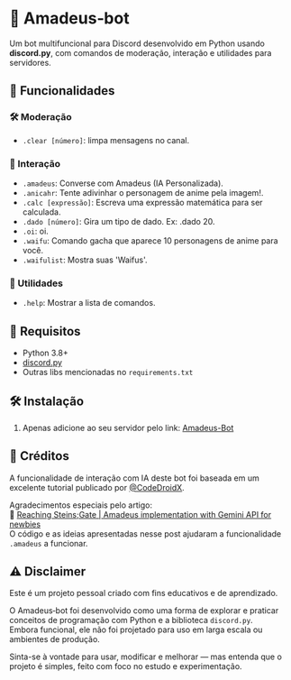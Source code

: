 # 🤖 Amadeus‑bot

Um bot multifuncional para Discord desenvolvido em Python usando **discord.py**, com comandos de moderação, interação e utilidades para servidores.


## 🚀 Funcionalidades

### 🛠️ Moderação

- `.clear [número]`: limpa mensagens no canal.

### 💬 Interação
- `.amadeus`: Converse com Amadeus (IA Personalizada).
- `.anicahr`: Tente adivinhar o personagem de anime pela imagem!.
- `.calc [expressão]`: Escreva uma expressão matemática para ser calculada.
- `.dado [número]`: Gira um tipo de dado. Ex: .dado 20.
- `.oi`: oi.
- `.waifu`: Comando gacha que aparece 10 personagens de anime para você.
- `.waifulist`: Mostra suas 'Waifus'.

### 🎲 Utilidades
- `.help`: Mostrar a lista de comandos.

## 🎯 Requisitos

- Python 3.8+
- [discord.py](https://discordpy.readthedocs.io/en/stable/)
- Outras libs mencionadas no `requirements.txt`

## 🛠️ Instalação

1. Apenas adicione ao seu servidor pelo link:
    [Amadeus-Bot](https://discord.com/oauth2/authorize?client_id=1382281146737492030)

    
## 🙌 Créditos

A funcionalidade de interação com IA deste bot foi baseada em um excelente tutorial publicado por [@CodeDroidX](https://habr.com/en/users/CodeDroidX/).

Agradecimentos especiais pelo artigo:  
📖 [Reaching Steins;Gate | Amadeus implementation with Gemini API for newbies](https://habr.com/en/articles/799017/)  
O código e as ideias apresentadas nesse post ajudaram a funcionalidade `.amadeus` a funcionar.

## ⚠️ Disclaimer

Este é um projeto pessoal criado com fins educativos e de aprendizado.

O Amadeus‑bot foi desenvolvido como uma forma de explorar e praticar conceitos de programação com Python e a biblioteca `discord.py`.  
Embora funcional, ele não foi projetado para uso em larga escala ou ambientes de produção.

Sinta-se à vontade para usar, modificar e melhorar — mas entenda que o projeto é simples, feito com foco no estudo e experimentação.
